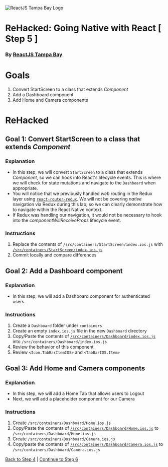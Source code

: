 ![ReactJS Tampa Bay Logo](https://avatars2.githubusercontent.com/u/18738421?v=3&s=200)

# ReHacked: Going Native with React [ Step 5 ]
### By [ReactJS Tampa Bay](http://www.meetup.com/ReactJS-Tampa-Bay/)

# Goals

1. Convert StartScreen to a class that extends _Component_
1. Add a Dashboard component
1. Add Home and Camera components

# ReHacked

## Goal 1: Convert StartScreen to a class that extends _Component_

### Explanation

* In this step, we will convert `StartScreen` to a class that extends *_Component_*, so we can hook into React's lifecycle events. This is where we will check for state mutations and navigate to the `Dashboard` when appropriate.
* You will notice that we previously handled _web_ routing in the Redux layer using [`react-router-redux`](https://github.com/reactjs/react-router-redux). We will not be covering _native_ navigation via Redux during this lab, so we can clearly demonstrate how to navigate within the React Native context.
* If Redux was handling our navigation, it would not be necessary to hook into the _componentWillReceiveProps_ lifecycle event.

### Instructions

1. Replace the contents of `/src/containers/StartScreen/index.ios.js` with [`/src/containers/StartScreen/index.ios.js`](https://raw.githubusercontent.com/reactjstampabay/RehackedNative/step-5/src/containers/StartScreen/index.ios.js)
1. Commit locally and compare differences

## Goal 2: Add a Dashboard component

### Explanation

* In this step, we will add a Dashboard component for authenticated users.

### Instructions

1. Create a `Dashboard` folder under `containers`
1. Create an empty `index.ios.js` file in the new `Dashboard` directory
1. Copy/Paste the contents of [`/src/containers/Dashboard/index.ios.js`](https://gist.githubusercontent.com/johnrhampton/139e936c444760fcbc46410f7dd19756/raw/c3cd4800f42c591027d5e2937437879a29db2183/index.ios.js) into `/src/containers/Dashboard/index.ios.js`
1. Review the behavior of this component
1. Review `<Icon.TabBarItemIOS>` and `<TabBarIOS.Item>`

## Goal 3: Add Home and Camera components

### Explanation

* In this step, we will add a Home Tab that allows users to Logout
* Next, we will add a placeholder component for our Camera

### Instructions

1. Create `/src/containers/Dashboard/Home.ios.js`
1. Copy/Paste the contents of [`/src/containers/Dashboard/Home.ios.js`](https://raw.githubusercontent.com/reactjstampabay/RehackedNative/step-5/src/containers/Dashboard/Home.ios.js) to `/src/containers/Dashboard/Home.ios.js`
1. Create `/src/containers/Dashboard/Camera.ios.js`
1. Copy/paste the contents of [`/src/containers/Dashboard/Camera.ios.js`](https://raw.githubusercontent.com/reactjstampabay/RehackedNative/step-5/src/containers/Dashboard/Camera.ios.js) to `/src/containers/Dashboard/Camera.ios.js`

[Back to Step 4](https://github.com/reactjstampabay/RehackedNative/tree/step-4) | [Continue to Step 6](https://github.com/reactjstampabay/RehackedNative/tree/step-6)
